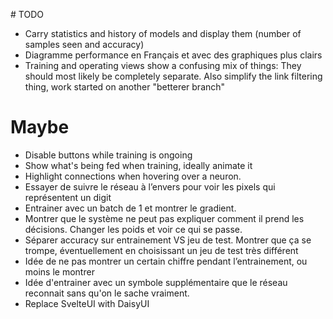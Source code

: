 # TODO

- Carry statistics and history of models and display them (number of samples seen and accuracy)
- Diagramme performance en Français et avec des graphiques plus clairs
- Training and operating views show a confusing mix of things:
  They should most likely be completely separate.
  Also simplify the link filtering thing, work started on another "betterer branch"

# Maybe

- Disable buttons while training is ongoing
- Show what's being fed when training, ideally animate it
- Highlight connections when hovering over a neuron.
- Essayer de suivre le réseau à l’envers pour voir les pixels qui représentent un digit
- Entrainer avec un batch de 1 et montrer le gradient.
- Montrer que le système ne peut pas expliquer comment il prend les décisions. Changer les poids et voir ce qui se passe.
- Séparer accuracy sur entrainement VS jeu de test. Montrer que ça se trompe, éventuellement en choisissant un jeu de test très différent
- Idée de ne pas montrer un certain chiffre pendant l’entrainement, ou moins le montrer
- Idée d'entrainer avec un symbole supplémentaire que le réseau reconnait sans qu'on le sache vraiment.
- Replace SvelteUI with DaisyUI
